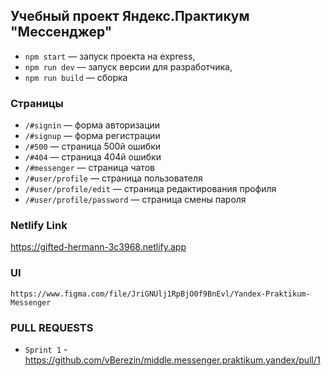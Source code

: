 ## Учебный проект Яндекс.Практикум "Мессенджер"

- `npm start` — запуск проекта на express,
- `npm run dev` — запуск версии для разработчика,
- `npm run build` — сборка

### Страницы
- `/#signin` — форма авторизации
- `/#signup` — форма регистрации
- `/#500` — страница 500й ошибки
- `/#404` — страница 404й ошибки
- `/#messenger` — страница чатов
- `/#user/profile` — страница пользователя
- `/#user/profile/edit` — страница редактирования профиля
- `/#user/profile/password` — страница смены пароля

### Netlify Link
https://gifted-hermann-3c3968.netlify.app

### UI
```
https://www.figma.com/file/JriGNUlj1RpBjO0f9BnEvl/Yandex-Praktikum-Messenger
```

### PULL REQUESTS
- `Sprint 1` - https://github.com/vBerezin/middle.messenger.praktikum.yandex/pull/1
